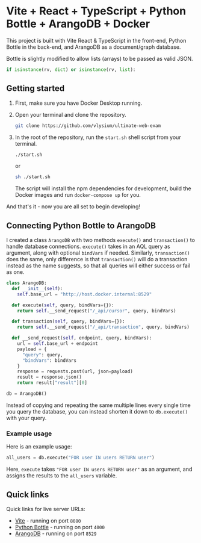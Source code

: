 # Vite + React + TypeScript + Python Bottle + ArangoDB + Docker

This project is built with Vite React & TypeScript in the front-end, Python Bottle in the back-end, and ArangoDB as a document/graph database.

Bottle is slightly modified to allow lists (arrays) to be passed as valid JSON.
```python
if isinstance(rv, dict) or isinstance(rv, list):
```

## Getting started

1. First, make sure you have Docker Desktop running.

2. Open your terminal and clone the repository.
    ```sh
    git clone https://github.com/vlysium/ultimate-web-exam
    ```

3. In the root of the repository, run the `start.sh` shell script from your terminal.
    ```sh
    ./start.sh
    ```
    or
    ```sh
    sh ./start.sh
    ```
    The script will install the npm dependencies for development, build the Docker images and run `docker-compose up` for you.

And that's it - now you are all set to begin developing!

## Connecting Python Bottle to ArangoDB

I created a class `ArangoDB` with two methods `execute()` and `transaction()` to handle database connections.
`execute()` takes in an AQL query as argument, along with optional `bindVars` if needed.
Similarly, `transaction()` does the same, only difference is that `transaction()` will do a transaction instead as the name suggests, so that all queries will either success or fail as one.

```python
class ArangoDB:
  def __init__(self):
    self.base_url = "http://host.docker.internal:8529"

  def execute(self, query, bindVars={}):
    return self.__send_request("/_api/cursor", query, bindVars)

  def transaction(self, query, bindVars={}):
    return self.__send_request("/_api/transaction", query, bindVars)

  def __send_request(self, endpoint, query, bindVars):
    url = self.base_url + endpoint
    payload = {
      "query": query,
      "bindVars": bindVars
    }
    response = requests.post(url, json=payload)
    result = response.json()
    return result["result"][0]

db = ArangoDB()
```

Instead of copying and repeating the same multiple lines every single time you query the database, you can instead shorten it down to `db.execute()` with your query.

### Example usage
Here is an example usage:

```python
all_users = db.execute("FOR user IN users RETURN user")
```

Here, `execute` takes `"FOR user IN users RETURN user"` as an argument, and assigns the results to the `all_users` variable.

## Quick links

Quick links for live server URLs:
- [Vite](http://127.0.0.1:8080) - running on port `8080`
- [Python Bottle](http://127.0.0.1:4000) - running on port `4000`
- [ArangoDB](http://127.0.0.1:8529) - running on port `8529`
